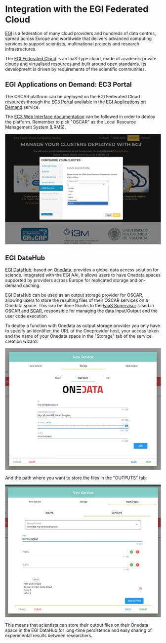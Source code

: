 # Integration with the EGI Federated Cloud

[EGI](https://www.egi.eu/) is a federation of many cloud providers and hundreds of data centres, spread across Europe and worldwide that delivers advanced computing services to support scientists, multinational projects and research infrastructures.

The [EGI Federated Cloud](https://www.egi.eu/federation/egi-federated-cloud/) is an IaaS-type cloud, made of academic private clouds and virtualised resources and built around open standards. Its development is driven by requirements of the scientific communities.

## EGI Applications on Demand: EC3 Portal

The OSCAR platform can be deployed on the EGI Federated Cloud resources through the [EC3 Portal](https://servproject.i3m.upv.es/ec3-ltos/index.php) available in the [EGI Applications on Demand](https://www.egi.eu/services/applications-on-demand/) service.

The [EC3 Web Interface documentation](https://ec3.readthedocs.io/en/devel/ec3aas.html) can be followed in order to deploy the platform. Remember to pick "OSCAR" as the Local Resource Management System (LRMS).

![OSCAR on EGI](images/oscar-egi-ec3.png)

## EGI DataHub

[EGI DataHub](https://datahub.egi.eu/), based on [Onedata](https://onedata.org/#/home), provides a global data access solution for science. Integrated with the EGI AAI, it allows users to have Onedata spaces supported by providers across Europe for replicated storage and on-demand caching. 

EGI DataHub can be used as an output storage provider for OSCAR, allowing users to store the resulting files of their OSCAR services on a Onedata space. This can be done thanks to the [FaaS Supervisor](https://github.com/grycap/faas-supervisor). Used in OSCAR and [SCAR](https://github.com/grycap/scar), responsible for managing the data Input/Output and the user code execution.

To deploy a function with Onedata as output storage provider you only have to specify an identifier, the URL of the Oneprovider host, your access token and the name of your Onedata space in the "Storage" tab of the service creation wizard:

![Onedata provider](images/onedata-provider.png)

And the path where you want to store the files in the "OUTPUTS" tab:

![Onedata output](images/onedata-output.png)

This means that scientists can store their output files on their Onedata space in the EGI DataHub for long-time persistence and easy sharing of experimental results between researchers.